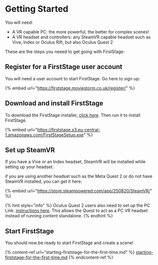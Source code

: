 # Getting Started

You will need:

* A VR capable PC: the more powerful, the better for complex scenes!
* A VR headset and controllers: any SteamVR capable headset such as Vive, Index or Oculus Rift, but also Oculus Quest 2

These are the steps you neeed to get going with FirstStage:

## Register for a FirstStage user account

You will need a user account to start FirstStage. Go here to sign up:

{% embed url="https://firststage.moviestorm.co.uk/register/" %}

## Download and install FirstStage

To download the FirstStage installer, [click here](https://firststage.s3.eu-central-1.amazonaws.com/FirstStageSetup.exe). Then run it to install FirstStage.

{% embed url="https://firststage.s3.eu-central-1.amazonaws.com/FirstStageSetup.exe" %}

## Set up SteamVR

If you have a Vive or an Index headset, SteamVR will be installed while setting up your headset.

if you are using another headset such as the Meta Quest 2 or do not have SteamVR installed, you can get it here:

{% embed url="https://store.steampowered.com/app/250820/SteamVR/" %}

{% hint style="info" %}
Oculus Quest 2 users also need to set up the PC Link: [instructions here](oculus-quest.md). This allows the Quest to act as a PC VR headset instead of running content standalone.
{% endhint %}

## Start FirstStage

You should now be ready to start FirstStage and create a scene!

{% content-ref url="starting-firststage-for-the-first-time.md" %}
[starting-firststage-for-the-first-time.md](starting-firststage-for-the-first-time.md)
{% endcontent-ref %}
